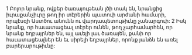1 Բոլոր նրանք, ովքեր ծառայութեան լծի տակ են, նրանցից իւրաքանչիւրը թող իր տէրերին պատուի արժանի համարի, որպէսզի Աստծու անունն ու վարդապետութիւնը չանարգուի: 2 Իսկ նրանք, որ հաւատացեալ տէրեր ունեն, թող չարհամարհեն, որ նրանք եղբայրներ են, այլ աւելի լաւ ծառայեն, քանի որ հաւատացեալներ են եւ սիրելի եղբայրներ, որոնք յանձն են առել բարերարութիւնը:
